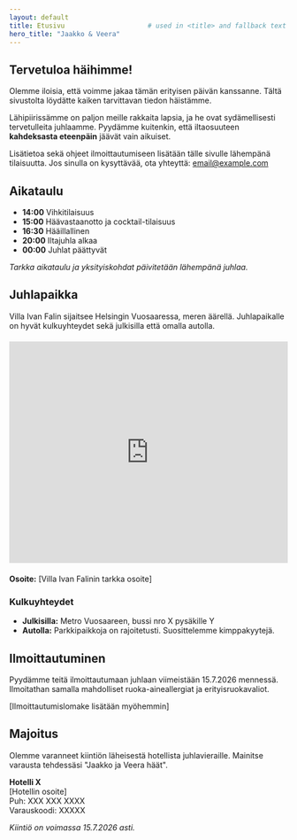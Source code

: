 ```yaml
---
layout: default
title: Etusivu                     # used in <title> and fallback text
hero_title: "Jaakko & Veera"
---
```


## Tervetuloa häihimme!

Olemme iloisia, että voimme jakaa tämän erityisen päivän kanssanne. Tältä sivustolta löydätte kaiken tarvittavan tiedon häistämme.

Lähipiirissämme on paljon meille rakkaita lapsia, ja he ovat sydämellisesti tervetulleita juhlaamme. Pyydämme kuitenkin, että iltaosuuteen **kahdeksasta eteenpäin** jäävät vain aikuiset.

Lisätietoa sekä ohjeet ilmoittautumiseen lisätään tälle sivulle lähempänä tilaisuutta. Jos sinulla on kysyttävää, ota yhteyttä: [email@example.com](mailto:email@example.com)

## Aikataulu

- **14:00** Vihkitilaisuus
- **15:00** Häävastaanotto ja cocktail-tilaisuus
- **16:30** Hääillallinen
- **20:00** Iltajuhla alkaa
- **00:00** Juhlat päättyvät

*Tarkka aikataulu ja yksityiskohdat päivitetään lähempänä juhlaa.*

## Juhlapaikka

Villa Ivan Falin sijaitsee Helsingin Vuosaaressa, meren äärellä. Juhlapaikalle on hyvät kulkuyhteydet sekä julkisilla että omalla autolla.

<div style="width: 100%; height: 400px; margin: 20px 0;">
<iframe width="100%" height="100%" frameborder="0" scrolling="no" marginheight="0" marginwidth="0" src="https://www.openstreetmap.org/export/embed.html?bbox=25.145,60.207,25.155,60.212&layer=mapnik&marker=60.2095,25.15"></iframe>
</div>

**Osoite:** [Villa Ivan Falinin tarkka osoite]

### Kulkuyhteydet
- **Julkisilla:** Metro Vuosaareen, bussi nro X pysäkille Y
- **Autolla:** Parkkipaikkoja on rajoitetusti. Suosittelemme kimppakyytejä.

## Ilmoittautuminen

Pyydämme teitä ilmoittautumaan juhlaan viimeistään 15.7.2026 mennessä. Ilmoitathan samalla mahdolliset ruoka-aineallergiat ja erityisruokavaliot.

[Ilmoittautumislomake lisätään myöhemmin]

## Majoitus

Olemme varanneet kiintiön läheisestä hotellista juhlavieraille. Mainitse varausta tehdessäsi "Jaakko ja Veera häät".

**Hotelli X**  
[Hotellin osoite]  
Puh: XXX XXX XXXX  
Varauskoodi: XXXXX

*Kiintiö on voimassa 15.7.2026 asti.*
